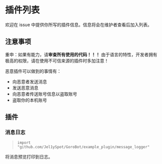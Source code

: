 # 插件列表

欢迎在 issue 中提供你所写的插件信息。信息将会在维护者查看后加入列表。

## 注意事项
重申：如果有能力，请**审查所有使用的代码！！！**
由于语言的特性，开发者拥有极高的权限，请在使用不可信来源的插件时多加注意！

恶意插件可以做到的事情有：
- 向恶意者发送消息
- 发送恶意消息
- 向恶意者传送账号信息以盗取账号
- 盗取你的本机账号

## 插件
### 消息日志
>`import "github.com/Jel1ySpot/GoroBot/example_plugin/message_logger"`

将消息预览打印到日志。
